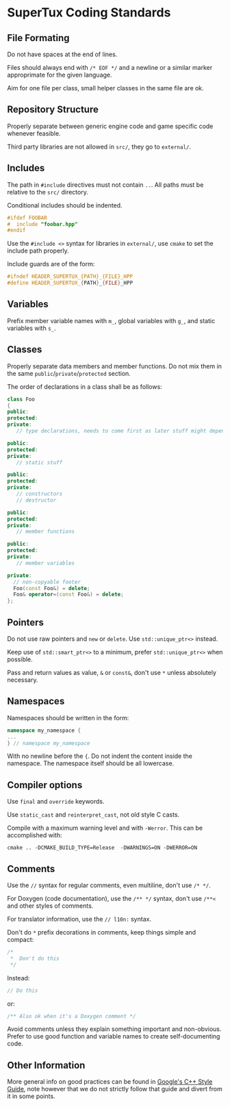 # SuperTux Coding Standards

## File Formating

Do not have spaces at the end of lines.

Files should always end with `/* EOF */` and a newline or a similar marker approprimate for
the given language.

Aim for one file per class, small helper classes in the same file are ok.

## Repository Structure

Properly separate between generic engine code and game specific code whenever
feasible.

Third party libraries are not allowed in `src/`, they go to `external/`.

## Includes

The path in `#include` directives must not contain `..`. All paths must be
relative to the `src/` directory.

Conditional includes should be indented.

```c++
#ifdef FOOBAR
#  include "foobar.hpp"
#endif
```

Use the `#include <>` syntax for libraries in `external/`, use `cmake`
to set the include path properly.

Include guards are of the form:

```c++
#ifndef HEADER_SUPERTUX_{PATH}_{FILE}_HPP
#define HEADER_SUPERTUX_{PATH}_{FILE}_HPP
```

## Variables

Prefix member variable names with `m_`, global variables with `g_`, and static
variables with `s_`.

## Classes

Properly separate data members and member functions. Do not mix them in the same
`public`/`private`/`protected` section.

The order of declarations in a class shall be as follows:

```c++
class Foo
{
public:
protected:
private:
   // type declarations, needs to come first as later stuff might depend on them

public:
protected:
private:
   // static stuff

public:
protected:
private:
   // constructors
   // destructor

public:
protected:
private:
   // member functions

public:
protected:
private:
   // member variables

private:
  // non-copyable footer
  Foo(const Foo&) = delete;
  Foo& operator=(const Foo&) = delete;
};
```

## Pointers

Do not use raw pointers and `new` or `delete`. Use `std::unique_ptr<>` instead.

Keep use of `std::smart_ptr<>` to a minimum, prefer `std::unique_ptr<>` when possible.

Pass and return values as value, `&` or `const&`, don't use `*` unless absolutely necessary.

## Namespaces

Namespaces should be written in the form:

```c++
namespace my_namespace {
...
} // namespace my_namespace
```

With no newline before the `{`. Do not indent the content inside the
namespace. The namespace itself should be all lowercase.

## Compiler options

Use `final` and `override` keywords.

Use `static_cast` and `reinterpret_cast`, not old style C casts.

Compile with a maximum warning level and with `-Werror`. This can be accomplished with:

```console
cmake .. -DCMAKE_BUILD_TYPE=Release  -DWARNINGS=ON -DWERROR=ON
```

## Comments

Use the `//` syntax for regular comments, even multiline, don't use `/* */`.

For Doxygen (code documentation), use the `/** */` syntax, don't use `/**<` and
other styles of comments.

For translator information, use the `// l10n:` syntax.

Don't do `*` prefix decorations in comments, keep things simple and
compact:

```c++
/*
 *  Don't do this
 */
```

Instead:

```c++
// Do this
```

or:

```c++
/** Also ok when it's a Doxygen comment */
```

Avoid comments unless they explain something important and
non-obvious. Prefer to use good function and variable names to create
self-documenting code.


## Other Information

More general info on good practices can be found in [Google's C++
Style Guide](https://google.github.io/styleguide/cppguide.html), note
however that we do not strictly follow that guide and divert from it
in some points.

